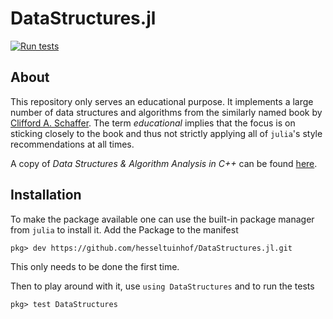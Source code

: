 # DataStructures.jl

[![Run tests](https://github.com/hesseltuinhof/DataStructures.jl/actions/workflows/ci.yml/badge.svg)](https://github.com/hesseltuinhof/DataStructures.jl/actions/workflows/ci.yml)

## About

This repository only serves an educational purpose. It implements a large number of data structures and algorithms from
the similarly named book by [Clifford A. Schaffer](https://people.cs.vt.edu/shaffer/). The term _educational_ implies
that the focus is on sticking closely to the book and thus not strictly applying all of `julia`'s style recommendations
at all times.

A copy of _Data Structures & Algorithm Analysis in C++_ can be found [here](https://people.cs.vt.edu/shaffer/Book/).

## Installation

To make the package available one can use the built-in package manager from `julia` to install it. Add the Package to the manifest

```
pkg> dev https://github.com/hesseltuinhof/DataStructures.jl.git
```

This only needs to be done the first time.

Then to play around with it, use `using DataStructures` and to run the tests

```
pkg> test DataStructures
```
